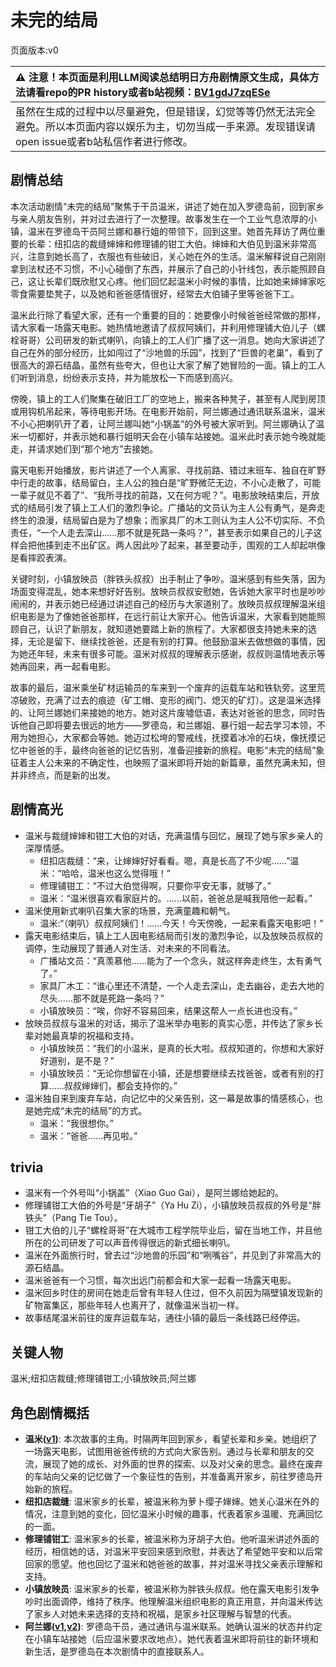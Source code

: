 # 未完的结局
页面版本:v0
 

| :warning: 注意！本页面是利用LLM阅读总结明日方舟剧情原文生成，具体方法请看repo的PR history或者b站视频：[BV1gdJ7zqESe](https://www.bilibili.com/video/BV1gdJ7zqESe/)         |
|:----------------------------|
| 虽然在生成的过程中以尽量避免，但是错误，幻觉等等仍然无法完全避免。所以本页面内容以娱乐为主，切勿当成一手来源。发现错误请open issue或者b站私信作者进行修改。|



## 剧情总结
本次活动剧情“未完的结局”聚焦于干员温米，讲述了她在加入罗德岛前，回到家乡与亲人朋友告别，并对过去进行了一次整理。故事发生在一个工业气息浓厚的小镇，温米在罗德岛干员阿兰娜和暴行姐的带领下，回到这里。她首先拜访了两位重要的长辈：纽扣店的裁缝婶婶和修理铺的钳工大伯。婶婶和大伯见到温米非常高兴，注意到她长高了，衣服也有些破旧，关心她在外的生活。温米解释说自己刚刚拿到法杖还不习惯，不小心碰倒了东西，并展示了自己的小针线包，表示能照顾自己，这让长辈们既欣慰又心疼。他们回忆起温米小时候的事情，比如她来婶婶家吃零食需要垫凳子，以及她和爸爸感情很好，经常去大伯铺子里等爸爸下工。

温米此行除了看望大家，还有一个重要的目的：她要像小时候爸爸经常做的那样，请大家看一场露天电影。她热情地邀请了叔叔阿姨们，并利用修理铺大伯儿子（螺栓哥哥）公司研发的新式喇叭，向镇上的工人们广播了这一消息。她向大家讲述了自己在外的部分经历，比如闯过了“沙地兽的乐园”，找到了“巨兽的老巢”，看到了很高大的源石结晶，虽然有些夸大，但也让大家了解了她冒险的一面。镇上的工人们听到消息，纷纷表示支持，并为能放松一下而感到高兴。

傍晚，镇上的工人们聚集在破旧工厂的空地上，搬来各种凳子，甚至有人爬到房顶或用钩机吊起来，等待电影开场。在电影开始前，阿兰娜通过通讯联系温米，温米不小心把喇叭开了着，让阿兰娜叫她“小锅盖”的外号被大家听到。阿兰娜确认了温米一切都好，并表示她和暴行姐明天会在小镇车站接她。温米此时表示她今晚就能走，并请求她们到“那个地方”去接她。

露天电影开始播放，影片讲述了一个人离家、寻找前路、错过末班车、独自在旷野中行走的故事，结局留白，主人公的独白是“旷野微茫无边，不小心走散了，可能一辈子就见不着了”、“我所寻找的前路，又在何方呢？”。电影放映结束后，开放式的结局引发了镇上工人们的激烈争论。广播站的文员认为主人公有勇气，是奔走终生的浪漫，结局留白是为了想象；而家具厂的木工则认为主人公不切实际、不负责任，“一个人走去深山……那不就是死路一条吗？”，甚至表示如果自己的儿子这样会把他揍到走不出矿区。两人因此吵了起来，甚至要动手，围观的工人却起哄像是看摔跤表演。

关键时刻，小镇放映员（胖铁头叔叔）出手制止了争吵。温米感到有些失落，因为场面变得混乱，她本来想好好告别。放映员叔叔安慰她，告诉她大家平时也是吵吵闹闹的，并表示她已经通过讲述自己的经历与大家道别了。放映员叔叔理解温米组织电影是为了像她爸爸那样，在远行前让大家开心。他告诉温米，大家看到她能照顾自己，认识了新朋友，就知道她要踏上新的旅程了。大家都很支持她未来的选择，无论是留下、继续找爸爸，还是有别的打算。他鼓励温米去做想做的事情，因为她还年轻，未来有很多可能。温米对叔叔的理解表示感谢，叔叔则温情地表示等她再回来，再一起看电影。

故事的最后，温米乘坐矿材运输员的车来到一个废弃的运载车站和铁轨旁。这里荒凉破败，充满了过去的痕迹（矿工帽、变形的阀门、熄灭的矿灯）。这是温米选择的、让阿兰娜她们来接她的地方。她对这片废墟低语，表达对爸爸的思念，同时告诉他自己即将要去很远的地方——罗德岛，和兰娜姐、暴行姐一起去学习本领，不用为她担心，大家都会等她。她迈过松垮的警戒线，抚摸着冰冷的石块，像抚摸记忆中爸爸的手，最终向爸爸的记忆告别，准备迎接新的旅程。电影“未完的结局”象征着主人公未来的不确定性，也映照了温米即将开始的新篇章，虽然充满未知，但并非终点，而是新的出发。
## 剧情高光
*   温米与裁缝婶婶和钳工大伯的对话，充满温情与回忆，展现了她与家乡亲人的深厚情感。
    *   纽扣店裁缝：“来，让婶婶好好看看。嗯，真是长高了不少呢......”温米：“哈哈，温米也这么觉得哦！”
    *   修理铺钳工：“不过大伯觉得啊，只要你平安无事，就够了。”
    *   温米：“温米很喜欢看家庭片的。......以前，爸爸总是喊我陪他一起看。”
*   温米使用新式喇叭召集大家的场景，充满童趣和朝气。
    *   温米:“（喇叭）叔叔阿姨们！......今天！今天傍晚，一起来看露天电影吧！”
*   露天电影结束后，镇上工人因电影结局而引发的激烈争论，以及放映员叔叔的调停，生动展现了普通人对生活、对未来的不同看法。
    *   广播站文员：“真羡慕他......能为了一个念头，就这样奔走终生，太有勇气了。”
    *   家具厂木工：“谁心里还不清楚，一个人走去深山，走去幽谷，走去大地的尽头......那不就是死路一条吗？”
    *   小镇放映员：“唉，你好不容易回来，结果这帮人一点长进也没有。”
*   放映员叔叔与温米的对话，揭示了温米举办电影的真实心愿，并传达了家乡长辈对她最真挚的祝福和支持。
    *   小镇放映员：“我们的小温米，是真的长大啦。叔叔知道的，你想和大家好好道别，是不是？”
    *   小镇放映员：“无论你想留在小镇，还是想要继续去找爸爸，或者有别的打算......叔叔婶婶们，都会支持你的。”
*   温米独自来到废弃车站，向记忆中的父亲告别，这一幕是故事的情感核心，也是她完成“未完的结局”的方式。
    *   温米：“我很想你。”
    *   温米：“爸爸......再见啦。”
## trivia
*   温米有一个外号叫“小锅盖”（Xiao Guo Gai），是阿兰娜给她起的。
*   修理铺钳工大伯的外号是“牙胡子”（Ya Hu Zi），小镇放映员叔叔的外号是“胖铁头”（Pang Tie Tou）。
*   钳工大伯的儿子“螺栓哥哥”在大城市工程学院毕业后，留在当地工作，并且他所在的公司研发了可以声音传得很远的新式细长喇叭。
*   温米在外面旅行时，曾去过“沙地兽的乐园”和“咧嘴谷”，并见到了非常高大的源石结晶。
*   温米爸爸有一个习惯，每次出远门前都会和大家一起看一场露天电影。
*   温米回乡时住的房间在她走后曾有年轻人住过，但不久前因为隔壁镇发现新的矿物富集区，那些年轻人也离开了，就像温米当初一样。
*   故事结尾温米前往的废弃运载车站，通往小镇的最后一条线路已经停运。
## 关键人物
温米;纽扣店裁缝;修理铺钳工;小镇放映员;阿兰娜
## 角色剧情概括
-   **温米([v1](../chars/char_4081_warmy.md))**: 本次故事的主角。时隔两年回到家乡，看望长辈和乡亲。她组织了一场露天电影，试图用爸爸传统的方式向大家告别。通过与长辈和朋友的交流，展现了她的成长、对外面的世界的探索、以及对父亲的思念。最终在废弃的车站向父亲的记忆做了一个象征性的告别，并准备离开家乡，前往罗德岛开始新的旅程。
-   **纽扣店裁缝**: 温米家乡的长辈，被温米称为萝卜缨子婶婶。她关心温米在外的情况，注意到她的变化，回忆温米小时候的趣事，代表着家乡温暖、充满回忆的一面。
-   **修理铺钳工**: 温米家乡的长辈，被温米称为牙胡子大伯。他听温米讲述外面的经历，相信她的话，对温米平安回来感到欣慰，并表达了希望她平安和以后常回家的愿望。他也回忆了温米和她爸爸的故事，并对温米寻找父亲表示理解和支持。
-   **小镇放映员**: 温米家乡的长辈，被温米称为胖铁头叔叔。他在露天电影引发争吵时出面调停，维持了秩序。他理解温米组织电影的真正用意，并向温米传达了家乡人对她未来选择的支持和祝福，是家乡社区理解与智慧的代表。
-   **阿兰娜([v1](../chars/char_4178_alanna.md),[v2](../char_v3/char_4178_alanna.md))**: 罗德岛干员，通过通讯与温米联系。她确认温米的状态并约定在小镇车站接她（后应温米要求改地点）。她代表着温米即将前往的新环境和新生活，是罗德岛在本次剧情中的直接联系人。